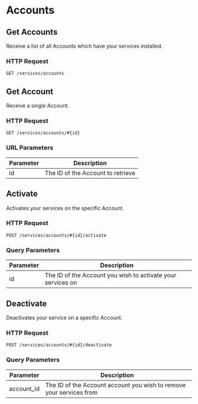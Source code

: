 # Accounts 

## Get Accounts
Receive a list of all Accounts which have your services installed.

### HTTP Request
`GET /services/accounts`

## Get Account
Receive a single Account.

### HTTP Request
`GET /services/accounts/#{id}`

### URL Parameters

Parameter | Description
--------- | -----------
id | The ID of the Account to retrieve

## Activate
Activates your services on the specific Account.

### HTTP Request
`POST /services/accounts/#{id}/activate`

### Query Parameters

Parameter | Description
--------- | -----------
id | The ID of the Account you wish to activate your services on

## Deactivate
Deactivates your service on a specific Account.

### HTTP Request
`POST /services/accounts/#{id}/deactivate`

### Query Parameters

Parameter | Description
--------- | -----------
account_id | The ID of the Account account you wish to remove your services from